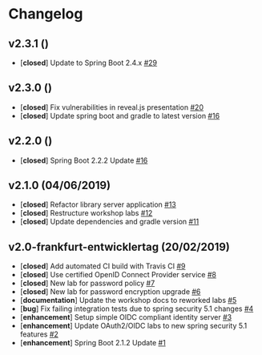 # Changelog

## v2.3.1 ()
- [**closed**] Update to Spring Boot 2.4.x [#29](https://github.com/andifalk/reactive-spring-security-5-workshop/issues/29)

## v2.3.0 ()
- [**closed**] Fix vulnerabilities in reveal.js presentation [#20](https://github.com/andifalk/reactive-spring-security-5-workshop/issues/20)
- [**closed**] Update spring boot and gradle to latest version [#16](https://github.com/andifalk/reactive-spring-security-5-workshop/issues/17)

## v2.2.0 ()
- [**closed**] Spring Boot 2.2.2 Update [#16](https://github.com/andifalk/reactive-spring-security-5-workshop/issues/16)

## v2.1.0 (04/06/2019)
- [**closed**] Refactor library server application [#13](https://github.com/andifalk/reactive-spring-security-5-workshop/issues/13)
- [**closed**] Restructure workshop labs [#12](https://github.com/andifalk/reactive-spring-security-5-workshop/issues/12)
- [**closed**] Update dependencies and gradle version [#11](https://github.com/andifalk/reactive-spring-security-5-workshop/issues/11)

## v2.0-frankfurt-entwicklertag (20/02/2019)
- [**closed**] Add automated CI build with Travis CI [#9](https://github.com/andifalk/reactive-spring-security-5-workshop/issues/9)
- [**closed**] Use certified OpenID Connect Provider service [#8](https://github.com/andifalk/reactive-spring-security-5-workshop/issues/8)
- [**closed**] New lab for password policy [#7](https://github.com/andifalk/reactive-spring-security-5-workshop/issues/7)
- [**closed**] New lab for password encryption upgrade [#6](https://github.com/andifalk/reactive-spring-security-5-workshop/issues/6)
- [**documentation**] Update the workshop docs to reworked labs [#5](https://github.com/andifalk/reactive-spring-security-5-workshop/issues/5)
- [**bug**] Fix failing integration tests due to spring security 5.1 changes [#4](https://github.com/andifalk/reactive-spring-security-5-workshop/issues/4)
- [**enhancement**] Setup simple OIDC compliant identity server [#3](https://github.com/andifalk/reactive-spring-security-5-workshop/issues/3)
- [**enhancement**] Update OAuth2/OIDC labs to new spring security 5.1 features [#2](https://github.com/andifalk/reactive-spring-security-5-workshop/issues/2)
- [**enhancement**] Spring Boot 2.1.2 Update  [#1](https://github.com/andifalk/reactive-spring-security-5-workshop/issues/1)
